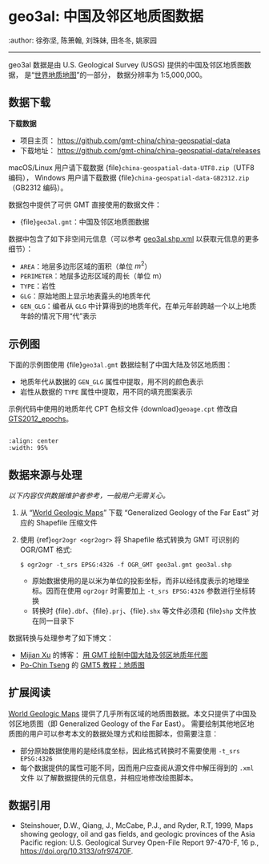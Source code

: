# geo3al: 中国及邻区地质图数据

:author: 徐弥坚, 陈箫翰, 刘珠妹, 田冬冬, 姚家园

---

geo3al 数据是由 U.S. Geological Survey (USGS) 提供的中国及邻区地质图数据，
是“[世界地质地图](https://certmapper.cr.usgs.gov/data/apps/world-maps/)”的一部分，
数据分辨率为 1:5,000,000。

## 数据下载

**下载数据**

- 项目主页： <https://github.com/gmt-china/china-geospatial-data>
- 下载地址： <https://github.com/gmt-china/china-geospatial-data/releases>

macOS/Linux 用户请下载数据 {file}`china-geospatial-data-UTF8.zip`（UTF8 编码），
Windows 用户请下载数据 {file}`china-geospatial-data-GB2312.zip`（GB2312 编码）。

数据包中提供了可供 GMT 直接使用的数据文件：

- {file}`geo3al.gmt`：中国及邻区地质图数据

数据中包含了如下非空间元信息（可以参考
[geo3al.shp.xml](https://www.sciencebase.gov/catalog/file/get/60abc7f9d34ea221ce51e5ee?f=__disk__8d%2Fb6%2Fc0%2F8db6c0b602ae57f8aaacfb088b6e33c4019de3e8)
以获取元信息的更多细节）：

- `AREA`：地层多边形区域的面积（单位 $m^2$）
- `PERIMETER`：地层多边形区域的周长（单位 m）
- `TYPE`：岩性
- `GLG`：原始地图上显示地表露头的地质年代
- `GEN_GLG`：编者从 `GLG` 中计算得到的地质年代，在单元年龄跨越一个以上地质年龄的情况下用“代”表示

## 示例图

下面的示例图使用 {file}`geo3al.gmt` 数据绘制了中国大陆及邻区地质图：

- 地质年代从数据的 `GEN_GLG` 属性中提取，用不同的颜色表示
- 岩性从数据的 `TYPE` 属性中提取，用不同的填充图案表示

示例代码中使用的地质年代 CPT 色标文件 {download}`geoage.cpt`
修改自 [GTS2012_epochs](http://seaviewsensing.com/pub/cpt-city/heine/GTS2012_epochs.cpt)。

```{literalinclude} geo3al.sh
```

```{image} https://user-images.githubusercontent.com/3974108/123166472-7376e080-d443-11eb-9289-d8913afed442.png
:align: center
:width: 95%
```

## 数据来源与处理

*以下内容仅供数据维护者参考，一般用户无需关心。*

1. 从 “[World Geologic Maps](https://certmapper.cr.usgs.gov/data/apps/world-maps/)”
   下载 “Generalized Geology of the Far East” 对应的 Shapefile 压缩文件

2. 使用 {ref}`ogr2ogr <ogr2ogr>` 将 Shapefile 格式转换为 GMT 可识别的 OGR/GMT 格式:

   ```
   $ ogr2ogr -t_srs EPSG:4326 -f OGR_GMT geo3al.gmt geo3al.shp
   ```

   - 原始数据使用的是以米为单位的投影坐标，而非以经纬度表示的地理坐标。因而在使用
     `ogr2ogr` 时需要加上 `-t_srs EPSG:4326` 参数进行坐标转换
   - 转换时 {file}`.dbf`、{file}`.prj`、{file}`.shx` 等文件必须和
     {file}`shp` 文件放在同一目录下

数据转换与处理参考了如下博文：

- [Mijian Xu](https://home.xumijian.me/) 的博客：
  [用 GMT 绘制中国大陆及邻区地质年代图](https://blog.xumijian.me/post/gmt-geo/)
- [Po-Chin Tseng](https://github.com/jimmytseng79) 的
  [GMT5 教程：地质图](https://jimmytseng79.github.io/GMT5_tutorials/geology_map.html)

## 扩展阅读

[World Geologic Maps](https://certmapper.cr.usgs.gov/data/apps/world-maps/)
提供了几乎所有区域的地质图数据。本文只提供了中国及邻区地质图（即 Generalized Geology of the Far East）。
需要绘制其他地区地质图的用户可以参考本文的数据处理方式和绘图脚本，但需要注意：

- 部分原始数据使用的是经纬度坐标，因此格式转换时不需要使用 `-t_srs EPSG:4326`
- 每个数据提供的属性可能不同，因而用户应查阅从源文件中解压得到的 `.xml` 文件
  以了解数据提供的元信息，并相应地修改绘图脚本。

## 数据引用

- Steinshouer, D.W., Qiang, J., McCabe, P.J., and Ryder, R.T, 1999,
  Maps showing geology, oil and gas fields, and geologic provinces of the Asia Pacific region:
  U.S. Geological Survey Open-File Report 97-470-F, 16 p.,
  <https://doi.org/10.3133/ofr97470F>.
